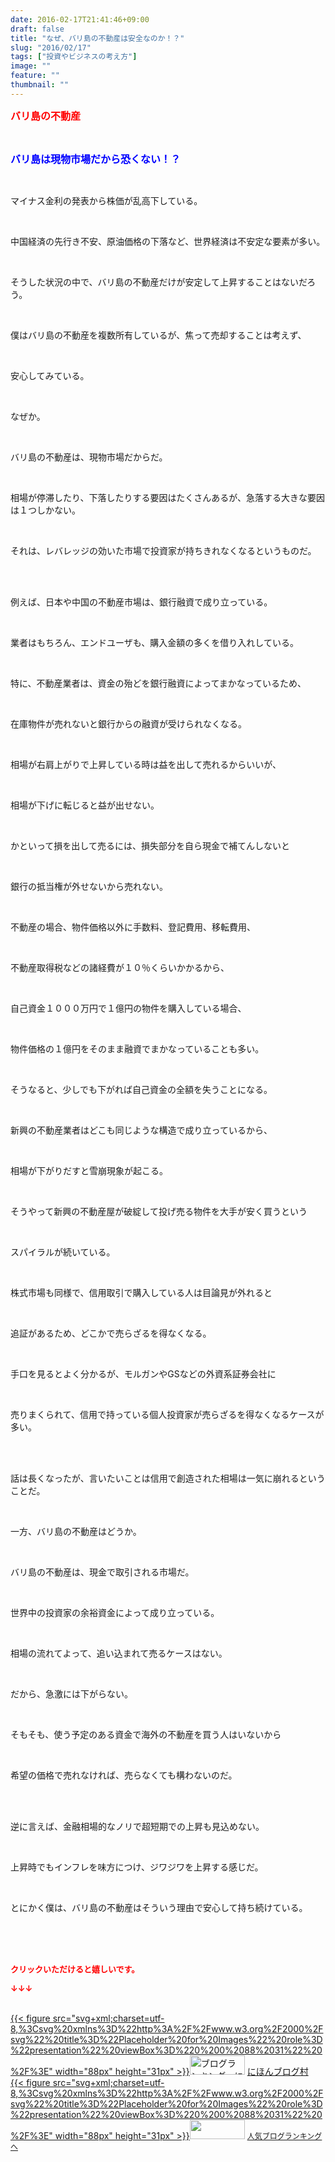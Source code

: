 ```yaml
---
date: 2016-02-17T21:41:46+09:00
draft: false
title: "なぜ、バリ島の不動産は安全なのか！？"
slug: "2016/02/17"
tags: ["投資やビジネスの考え方"]
image: ""
feature: ""
thumbnail: ""
---
```

<p><font color="#ff0000" size="3"><strong>バリ島の不動産</strong></font></p><br/><p><font color="#0000ff" size="3"><strong>バリ島は現物市場だから恐くない！？</strong></font></p><br/><p>マイナス金利の発表から株価が乱高下している。</p><br/><p>中国経済の先行き不安、原油価格の下落など、世界経済は不安定な要素が多い。</p><br/><p>そうした状況の中で、バリ島の不動産だけが安定して上昇することはないだろう。</p><br/><p>僕はバリ島の不動産を複数所有しているが、焦って売却することは考えず、</p><br/><p>安心してみている。</p><br/><p>なぜか。</p><br/><p>バリ島の不動産は、現物市場だからだ。</p><br/><p>相場が停滞したり、下落したりする要因はたくさんあるが、急落する大きな要因は１つしかない。</p><br/><p>それは、レバレッジの効いた市場で投資家が持ちきれなくなるというものだ。</p><br/><br/><p>例えば、日本や中国の不動産市場は、銀行融資で成り立っている。</p><br/><p>業者はもちろん、エンドユーザも、購入金額の多くを借り入れしている。</p><br/><p>特に、不動産業者は、資金の殆どを銀行融資によってまかなっているため、</p><br/><p>在庫物件が売れないと銀行からの融資が受けられなくなる。</p><br/><p>相場が右肩上がりで上昇している時は益を出して売れるからいいが、</p><br/><p>相場が下げに転じると益が出せない。</p><br/><p>かといって損を出して売るには、損失部分を自ら現金で補てんしないと</p><br/><p>銀行の抵当権が外せないから売れない。</p><br/><p>不動産の場合、物件価格以外に手数料、登記費用、移転費用、</p><br/><p>不動産取得税などの諸経費が１０％くらいかかるから、</p><br/><p>自己資金１０００万円で１億円の物件を購入している場合、</p><br/><p>物件価格の１億円をそのまま融資でまかなっていることも多い。</p><br/><p>そうなると、少しでも下がれば自己資金の全額を失うことになる。</p><br/><p>新興の不動産業者はどこも同じような構造で成り立っているから、</p><br/><p>相場が下がりだすと雪崩現象が起こる。</p><br/><p>そうやって新興の不動産屋が破綻して投げ売る物件を大手が安く買うという</p><br/><p>スパイラルが続いている。</p><br/><p>株式市場も同様で、信用取引で購入している人は目論見が外れると</p><br/><p>追証があるため、どこかで売らざるを得なくなる。</p><br/><p>手口を見るとよく分かるが、モルガンやGSなどの外資系証券会社に</p><br/><p>売りまくられて、信用で持っている個人投資家が売らざるを得なくなるケースが多い。</p><br/><br/><p>話は長くなったが、言いたいことは信用で創造された相場は一気に崩れるということだ。</p><br/><p>一方、バリ島の不動産はどうか。</p><br/><p>バリ島の不動産は、現金で取引される市場だ。</p><br/><p>世界中の投資家の余裕資金によって成り立っている。</p><br/><p>相場の流れてよって、追い込まれて売るケースはない。</p><br/><p>だから、急激には下がらない。</p><br/><p>そもそも、使う予定のある資金で海外の不動産を買う人はいないから</p><br/><p>希望の価格で売れなければ、売らなくても構わないのだ。</p><br/><br/><p>逆に言えば、金融相場的なノリで超短期での上昇も見込めない。</p><br/><p>上昇時でもインフレを味方につけ、ジワジワを上昇する感じだ。</p><br/><p>とにかく僕は、バリ島の不動産はそういう理由で安心して持ち続けている。</p><br/><br/><br/><p><font color="#ff0000" size="2"><strong>クリックいただけると嬉しいです。<br/></strong></font></p><p><font color="#ff0000" size="2"><strong>↓↓↓</strong></font></p><p><br/><a href="http://www.blogmura.com/ranking.html" target="_blank">{{< figure src="svg+xml;charset=utf-8,%3Csvg%20xmlns%3D%22http%3A%2F%2Fwww.w3.org%2F2000%2Fsvg%22%20title%3D%22Placeholder%20for%20Images%22%20role%3D%22presentation%22%20viewBox%3D%220%200%2088%2031%22%20%2F%3E" width="88px" height="31px" >}}<noscript><img border="0" alt="ブログランキング・にほんブログ村へ" src="https://img-proxy.blog-video.jp/images?url=http%3A%2F%2Fwww.blogmura.com%2Fimg%2Fwww88_31.gif" width="88" height="31"></noscript></a> <a href="http://www.blogmura.com/ranking.html" target="_blank">にほんブログ村</a> <br/><a title="人気ブログランキングへ" href="link.php?1804582">{{< figure src="svg+xml;charset=utf-8,%3Csvg%20xmlns%3D%22http%3A%2F%2Fwww.w3.org%2F2000%2Fsvg%22%20title%3D%22Placeholder%20for%20Images%22%20role%3D%22presentation%22%20viewBox%3D%220%200%2088%2031%22%20%2F%3E" width="88px" height="31px" >}}<noscript><img border="0" src="https://blog.with2.net/img/banner/banner_22.gif" width="88" height="31"></noscript></a> <a style="FONT-SIZE: 12px" href="link.php?1804582">人気ブログランキングへ</a> </p>

